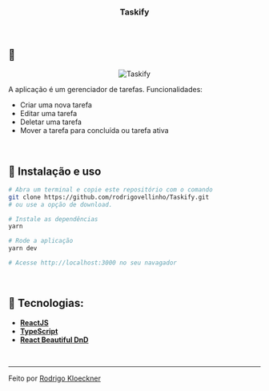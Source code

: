 <h3 align="center">
  Taskify
</h3>

<br>

## :rocket:

<p align="center">
  <img src="" alt="Taskify">
</p>

A aplicação é um gerenciador de tarefas. Funcionalidades:
- Criar uma nova tarefa
- Editar uma tarefa
- Deletar uma tarefa
- Mover a tarefa para concluída ou tarefa ativa

<br>

## :wrench: Instalação e uso

```bash
# Abra um terminal e copie este repositório com o comando
git clone https://github.com/rodrigovellinho/Taskify.git
# ou use a opção de download.

# Instale as dependências
yarn

# Rode a aplicação
yarn dev

# Acesse http://localhost:3000 no seu navagador
```

<br>

## 🔨 Tecnologias:

- **[ReactJS](https://reactjs.org/)**
- **[TypeScript](https://www.typescriptlang.org/)**
- **[React Beautiful DnD](https://github.com/atlassian/react-beautiful-dnd)**

<br>

---

Feito por [Rodrigo Kloeckner](https://github.com/rodrigovellinho)
